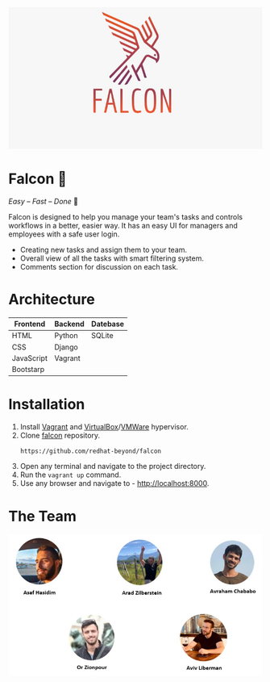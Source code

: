 ![LOGO](./static/img/LOGO.jpeg)

# Falcon 🦅

_Easy – Fast – Done_ :muscle:

Falcon is designed to help you manage your team's tasks and controls workflows in a better, easier way. It has an easy UI for managers and employees with a safe user login.

- Creating new tasks and assign them to your team.
- Overall view of all the tasks with smart filtering system.
- Comments section for discussion on each task.

# Architecture

| Frontend   | Backend | Datebase |
| ---------- | ------- | -------- |
| HTML       | Python  | SQLite   |
| CSS        | Django  |
| JavaScript | Vagrant |
| Bootstarp  |

# Installation

1. Install [Vagrant](https://www.vagrantup.com/) and [VirtualBox](https://www.virtualbox.org/)/[VMWare](https://www.vmware.com/) hypervisor.
2. Clone [falcon](https://github.com/beyond-io/falcon) repository.
   ```sh
   https://github.com/redhat-beyond/falcon
   ```
3. Open any terminal and navigate to the project directory.
4. Run the `vagrant up` command.
5. Use any browser and navigate to - [http://localhost:8000](http://localhost:8000).

# The Team

![OurTeam](./static/img/OurTeam.jpeg)
